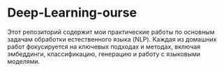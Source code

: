 # Deep-Learning-ourse
Этот репозиторий содержит мои практические работы по основным задачам обработки естественного языка (NLP). Каждая из домашних работ фокусируется на ключевых подходах и методах, включая эмбеддинги, классификацию, генерацию и работу с языковыми моделями. 

